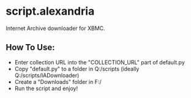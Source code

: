 # script.alexandria
Internet Archive downloader for XBMC.
[](screenshots/1.bmp)
[](screenshots/2.bmp)
[](screenshots/3.bmp)

## How To Use:
- Enter collection URL into the "COLLECTION_URL" part of default.py
- Copy "default.py" to a folder in Q:/scripts (ideally Q:/scripts/IADownloader)
- Create a "Downloads" folder in F:/
- Run the script and enjoy!
